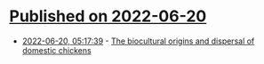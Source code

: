 # [Published on 2022-06-20](index.md)

* [2022-06-20, 05:17:39](https://news.ycombinator.com/item?id=31806553) - [The biocultural origins and dispersal of domestic chickens](https://www.pnas.org/doi/full/10.1073/pnas.2121978119)
